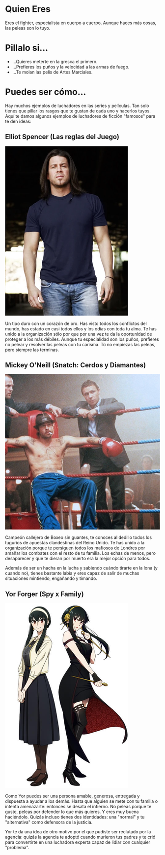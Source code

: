 # Quien Eres
Eres el fighter, especialista en cuerpo a cuerpo. Aunque haces más cosas, las peleas son lo tuyo. 

# Pillalo si...
- ...Quieres meterte en la gresca el primero.
- ...Prefieres los puños y la velocidad a las armas de fuego.
- ...Te molan las pelis de Artes Marciales.

# Puedes ser cómo...
Hay muchos ejemplos de luchadores en las series y películas. Tan solo tienes que pillar los rasgos que te gustan de cada uno y hacerlos tuyos. Aquí te damos algunos ejemplos de luchadores de ficción "famosos" para te den ideas:

## Elliot Spencer (Las reglas del Juego)
![Elliot](./imgs/Christian.Kane.webp)

Un tipo duro con un corazón de oro. Has visto todos los conflictos del mundo, has estado en casi todos ellos y los odias con toda tu alma. Te has unido a la organización sólo por que por una vez te da la oportunidad de proteger a los más débiles. Aunque tu especialidad son los puños, prefieres no pelear y resolver las peleas con tu carisma. Tú no empiezas las peleas, pero siempre las terminas.

<!--Si decides ser como Elliot, tu catchphrase será: "No me gustan las pistolas".-->

## Mickey O'Neill (Snatch: Cerdos y Diamantes)

![O'Neill](./imgs/24-snatch.jpg)

Campeón callejero de Boxeo sin guantes, te conoces al dedillo todos los tugurios de apuestas clandestinas del Reino Unido. Te has unido a la organización porque te persiguen todos los mafiosos de Londres por amañar los combates con el resto de tu familia. Los echas de menos, pero desaparecer y que te dieran por muerto era la mejor opción para todos. 

Además de ser un hacha en la lucha y sabiendo cuándo tirarte en la lona (y cuando no), tienes bastante labia y eres capaz de salir de muchas situaciones mintiendo, engañando y timando. 

<!--Si decides ser como Mikey, tu catchphrase será: "Buen golpe, ahora me toca a mí..." -->


## Yor Forger (Spy x Family)
![Yor](./imgs/yor.jpg)

Como Yor puedes ser una persona amable, generosa, entregada y dispuesta a ayudar a los demás. Hasta que alguien se mete con tu familia o intenta amenazarte: entonces se desata el infierno. No peleas porque te guste, peleas por defender lo que más quieres. Y eres muy buena haciéndolo. Quizás incluso tienes dos identidades: una "normal" y tu "alternativa" como defensora de la justicia.

Yor te da una idea de otro motivo por el que pudiste ser reclutado por la agencia: quizás la agencia te adoptó cuando murieron tus padres y te crió para convertirte en una luchadora experta capaz de lidiar con cualquier "problema".

